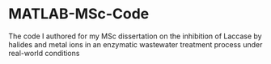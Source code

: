 # MATLAB-MSc-Code
The code I authored for my MSc dissertation on the inhibition of Laccase by halides and metal ions in an enzymatic wastewater treatment process under real-world conditions
